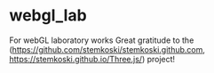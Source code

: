 # webgl_lab
For webGL laboratory works
Great gratitude to the (https://github.com/stemkoski/stemkoski.github.com, https://stemkoski.github.io/Three.js/) project!

